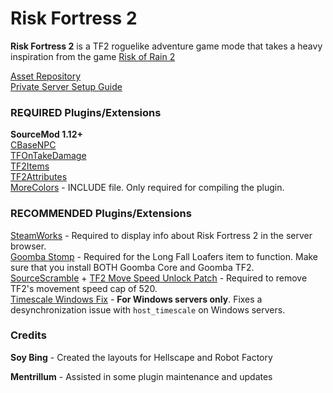 # Risk Fortress 2
**Risk Fortress 2** is a TF2 roguelike adventure game mode that takes a heavy inspiration from the game [Risk of Rain 2](https://github.com/CookieCat45/Risk-Fortress-2/blob/main/docs/map%20configs.md)

[Asset Repository](https://ln5.sync.com/dl/56aea4400#rctr8jjq-fesnwkmp-yh3dzeef-j6s5daa8)<br>
[Private Server Setup Guide](https://github.com/CookieCat45/Risk-Fortress-2/blob/main/docs/private%20server.md)   

### REQUIRED Plugins/Extensions
**SourceMod 1.12+**   
[CBaseNPC](https://github.com/TF2-DMB/CBaseNPC/releases)   
[TFOnTakeDamage](https://github.com/nosoop/SM-TFOnTakeDamage/releases)   
[TF2Items](https://builds.limetech.io/?project=tf2items)   
[TF2Attributes](https://github.com/FlaminSarge/tf2attributes/releases)   
[MoreColors](https://forums.alliedmods.net/showthread.php?t=185016) - INCLUDE file. Only required for compiling the plugin.

### RECOMMENDED Plugins/Extensions
[SteamWorks](https://github.com/KyleSanderson/SteamWorks/releases) - Required to display info about Risk Fortress 2 in the server browser.   
[Goomba Stomp](https://forums.alliedmods.net/showthread.php?t=111893) - Required for the Long Fall Loafers item to function. Make sure that you install BOTH Goomba Core and Goomba TF2.   
[SourceScramble](https://github.com/nosoop/SMExt-SourceScramble/releases) + [TF2 Move Speed Unlock Patch](https://github.com/Mikusch/SourceScramble-Patches) - Required to remove TF2's movement speed cap of 520.   
[Timescale Windows Fix](https://forums.alliedmods.net/showthread.php?t=324264) - **For Windows servers only**. Fixes a desynchronization issue with `host_timescale` on Windows servers.

### Credits
**Soy Bing** - Created the layouts for Hellscape and Robot Factory

**Mentrillum** - Assisted in some plugin maintenance and updates

